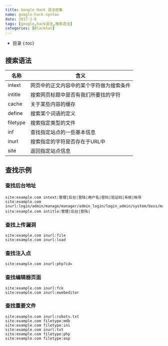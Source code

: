```yaml
---
title: Google Hack 语法收集
name: google-hack-syntax
date: 2017-1-8
tags: [google,hack语法,搜索语法]
categories: [Blackhat]
---
```



* 目录
{:toc}

## 搜索语法

|名称|含义|
|----|----|
|intext|网页中的正文内容中的某个字符做为搜索条件|
|intitle|搜索网页标题中是否有我们所要找的字符|
|cache|关于某些内容的缓存|
|define|搜索某个词语的定义|
|filetype|搜索指定类型的文件|
|inf|查找指定站点的一些基本信息|
|inurl|搜索指定的字符是否存在于URL中|
|site|返回指定站点信息|

## 查找示例

### 查找后台地址

```
site:example.com intext:管理|后台|登陆|用户名|密码|验证码|系统|帐号
site:example.com inurl:login/admin/manage/manager/admin_login/login_admin/system/boss/master
site:example.com intitle:管理|后台|登陆|
```

### 查找上传漏洞

```
site:example.com inurl:file
site:example.com inurl:load
```

### 查找注入点

```
site:example.com inurl:php?id=
```

### 查找编辑器页面

```
site:example.com inurl:fck
site:example.com inurl:ewebeditor
```

### 查找重要文件

```
site:example.com inurl:robots.txt
site:example.com filetype:mdb
site:example.com filetype:ini
site:example.com inurl:txt
site:example.com filetype:php
site:example.com filetype:asp
```
